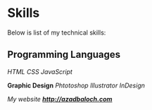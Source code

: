 # Skills

Below is list of my technical skills:

## Programming Languages
_HTML_
_CSS_
_JavaScript_

**Graphic Design**
*Phtotoshop*
*Illustrator*
*InDesign*

_My website **http://azadbaloch.com**_
